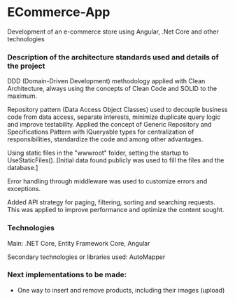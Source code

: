 # ECommerce-App
Development of an e-commerce store using Angular, .Net Core and other technologies

### Description of the architecture standards used and details of the project

DDD (Domain-Driven Development) methodology applied with Clean Architecture, always using the concepts of Clean Code and SOLID to the maximum. 

Repository pattern (Data Access Object Classes) used to decouple business code from data access, separate interests, minimize duplicate query logic and improve testability. Applied the concept of Generic Repository and Specifications Pattern with IQueryable<T> types for centralization of responsibilities, standardize the code and among other advantages.

Using static files in the "wwwroot" folder, setting the startup to UseStaticFiles(). [Initial data found publicly was used to fill the files and the database.]

Error handling through middleware was used to customize errors and exceptions.

Added API strategy for paging, filtering, sorting and searching requests. This was applied to improve performance and optimize the content sought.

### Technologies

Main: .NET Core, Entity Framework Core, Angular

Secondary technologies or libraries used: AutoMapper

### Next implementations to be made:

- One way to insert and remove products, including their images (upload)

